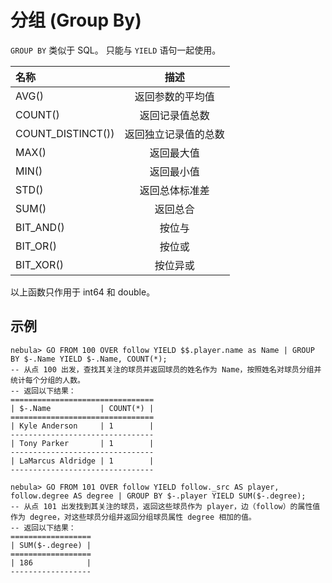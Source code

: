 # 分组 (Group By)

 `GROUP BY` 类似于 SQL。 只能与 `YIELD` 语句一起使用。

|名称 | 描述 |
|:----|:----:|
| AVG()           | 返回参数的平均值 |
| COUNT()         | 返回记录值总数 |
| COUNT_DISTINCT()) | 返回独立记录值的总数 |
| MAX()           | 返回最大值 |
| MIN()           | 返回最小值 |
| STD()           | 返回总体标准差 |
| SUM()         | 返回总合 |
| BIT_AND()      |   按位与 |
| BIT_OR()        |   按位或 |
| BIT_XOR()     |   按位异或 |
以上函数只作用于 int64 和 double。

## 示例

```ngql
nebula> GO FROM 100 OVER follow YIELD $$.player.name as Name | GROUP BY $-.Name YIELD $-.Name, COUNT(*);
-- 从点 100 出发，查找其关注的球员并返回球员的姓名作为 Name，按照姓名对球员分组并统计每个分组的人数。
-- 返回以下结果：
================================
| $-.Name           | COUNT(*) |
================================
| Kyle Anderson     | 1        |
--------------------------------
| Tony Parker       | 1        |
--------------------------------
| LaMarcus Aldridge | 1        |
--------------------------------

nebula> GO FROM 101 OVER follow YIELD follow._src AS player, follow.degree AS degree | GROUP BY $-.player YIELD SUM($-.degree);
-- 从点 101 出发找到其关注的球员，返回这些球员作为 player，边（follow）的属性值作为 degree，对这些球员分组并返回分组球员属性 degree 相加的值。
-- 返回以下结果：
==================
| SUM($-.degree) |
==================
| 186            |
------------------
```

